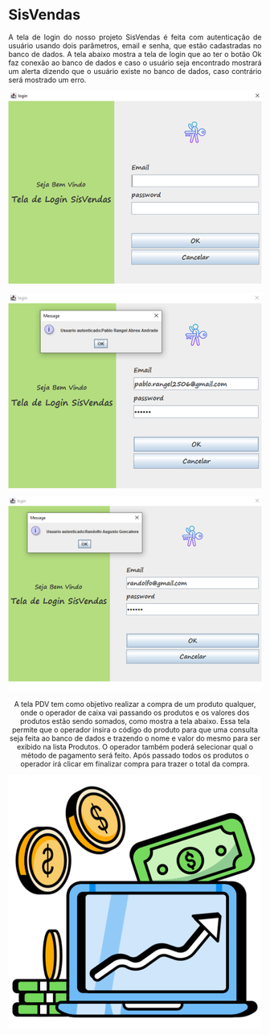 # SisVendas

<div align="justify">
 
<h>A tela de login do nosso projeto SisVendas é feita com autenticação de usuário usando dois parâmetros, email e senha, que estão cadastradas no banco de dados. A tela abaixo mostra a tela de login que ao ter o botão Ok faz conexão ao banco de dados e caso o usuário seja encontrado mostrará um alerta dizendo que o usuário existe no banco de dados, caso contrário será mostrado um erro.</h>

</div>

<div align="center">

 ![Tela01](src/imagens/Tela01.png)
  
</div>

<div align="center">

 ![Tela02](src/imagens/Tela02.png)
  
</div>

<div align="center">

 ![Tela03](src/imagens/Tela03.png)
  
</div>

<div align="center">
A tela PDV tem como objetivo realizar a compra de um produto qualquer, onde o operador de caixa vai passando os produtos e os valores dos produtos estão sendo somados, como mostra a tela abaixo. Essa tela permite que o operador insira o código do produto para que uma consulta seja feita ao banco de dados e trazendo o nome e valor do mesmo para ser exibido na lista Produtos. O operador também poderá selecionar qual o método de pagamento será feito. Após passado todos os produtos o operador irá clicar em finalizar compra para trazer o total da compra.
 
</div>


<div align="center">

![logo](./doc/icon.png)

</div>
